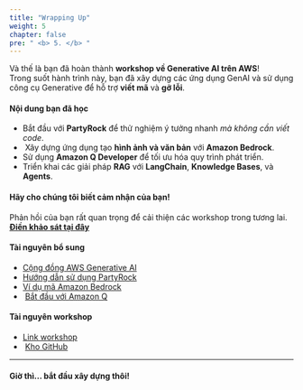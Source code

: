 ```yaml
---
title: "Wrapping Up"
weight: 5
chapter: false
pre: " <b> 5. </b> "
---
```


Và thế là bạn đã hoàn thành **workshop về Generative AI trên AWS**!   
Trong suốt hành trình này, bạn đã xây dựng các ứng dụng GenAI và sử dụng công cụ Generative để hỗ trợ **viết mã** và **gỡ lỗi**.

####  Nội dung bạn đã học
-  Bắt đầu với **PartyRock** để thử nghiệm ý tưởng nhanh *mà không cần viết code*.
- ️ Xây dựng ứng dụng tạo **hình ảnh và văn bản** với **Amazon Bedrock**.
-  Sử dụng **Amazon Q Developer** để tối ưu hóa quy trình phát triển.
-  Triển khai các giải pháp **RAG** với **LangChain**, **Knowledge Bases**, và **Agents**.

####  Hãy cho chúng tôi biết cảm nhận của bạn!
Phản hồi của bạn rất quan trọng để cải thiện các workshop trong tương lai.  
 **[Điền khảo sát tại đây](https://pulse.aws/survey/UBCJUUZV)**

####  Tài nguyên bổ sung
-  [Cộng đồng AWS Generative AI](https://community.aws/)
-  [Hướng dẫn sử dụng PartyRock](https://partyrock.aws/)
-  [Ví dụ mã Amazon Bedrock](https://docs.aws.amazon.com/bedrock/latest/userguide/service_code_examples.html?trk=5c0baeda-f6f2-4026-9bb3-e28fef973ad8&sc_channel=el)
- ‍ [Bắt đầu với Amazon Q](https://aws.amazon.com/q/getting-started/?trk=1ad392a2-69a2-473f-8abe-45882c6ed354&sc_channel=el)

####  Tài nguyên workshop
-  [Link workshop](https://catalog.workshops.aws/building-gen-ai-apps)
- ‍ [Kho GitHub](https://github.com/build-on-aws/gen-ai-workshop)

---

####  Giờ thì... bắt đầu xây dựng thôi!

